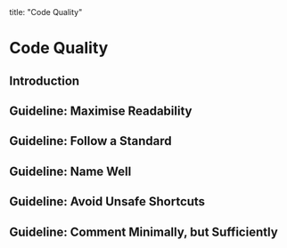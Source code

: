 <frontmatter>
title: "Code Quality"
</frontmatter>

<link rel="stylesheet" href="{{baseUrl}}/css/textbook.css">

<div class="website-content">

# Code Quality

## Introduction
<panel header="================================================================"
    type="seamless" alt="introduction">
  <include src="introduction/index.md#main" />
</panel>

## Guideline: Maximise Readability
<panel header="================================================================"
    type="seamless" alt="maximise readability">
  <include src="maximiseReadability/index.md#main" />
</panel>

## Guideline: Follow a Standard
<panel header="================================================================"
    type="seamless" alt="follow standard">
  <include src="followStandard/index.md#main" />
</panel>

## Guideline: Name Well
<panel header="================================================================"
    type="seamless" alt="name well">
  <include src="nameWell/index.md#main" />
</panel>

## Guideline: Avoid Unsafe Shortcuts
<panel header="================================================================"
    type="seamless" alt="avoid shortcuts">
  <include src="avoidShortcuts/index.md#main" />
</panel>

## Guideline: Comment Minimally, but Sufficiently
<panel header="================================================================"
    type="seamless" alt="comment minimally">
  <include src="commentMinimally/index.md#main" />
</panel>

</div>
